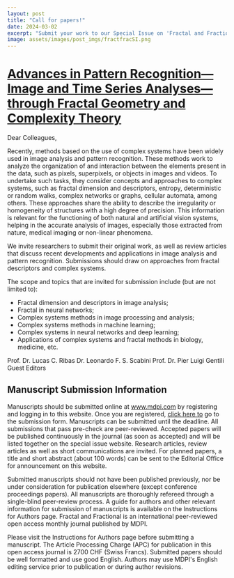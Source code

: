 ```yaml
---
layout: post
title: "Call for papers!"
date: 2024-03-02
excerpt: "Submit your work to our Special Issue on 'Fractal and Fractional' (IF 5.3)."
image: assets/images/post_imgs/fractfracSI.png
---
```

<h1 id="header-1"><a href="https://www.mdpi.com/journal/fractalfract/special_issues/V8UKC6S7MN" target="_blank" rel="noopener noreferrer"><i class="fa-solid fa-scroll"></i> Advances in Pattern Recognition—Image and Time Series Analyses—through Fractal Geometry and Complexity Theory</a></h1>


Dear Colleagues,

Recently, methods based on the use of complex systems have been widely used in image analysis and pattern recognition. These methods work to analyze the organization of and interaction between the elements present in the data, such as pixels, superpixels, or objects in images and videos. To undertake such tasks, they consider concepts and approaches to complex systems, such as fractal dimension and descriptors, entropy, deterministic or random walks, complex networks or graphs, cellular automata, among others. These approaches share the ability to describe the irregularity or homogeneity of structures with a high degree of precision. This information is relevant for the functioning of both natural and artificial vision systems, helping in the accurate analysis of images, especially those extracted from nature, medical imaging or non-linear phenomena.

We invite researchers to submit their original work, as well as review articles that discuss recent developments and applications in image analysis and pattern recognition. Submissions should draw on approaches from fractal descriptors and complex systems.

The scope and topics that are invited for submission include (but are not limited to):

- Fractal dimension and descriptors in image analysis;
- Fractal in neural networks;
- Complex systems methods in image processing and analysis;
- Complex systems methods in machine learning;
- Complex systems in neural networks and deep learning;
- Applications of complex systems and fractal methods in biology, medicine, etc.

Prof. Dr. Lucas C. Ribas
Dr. Leonardo F. S. Scabini
Prof. Dr. Pier Luigi Gentili <br>
Guest Editors

<h2 id="header-2">Manuscript Submission Information</h2>

Manuscripts should be submitted online at <a href="www.mdpi.com" target="_blank" rel="noopener noreferrer">www.mdpi.com</a> by registering and logging in to this website. Once you are registered, <a href="https://susy.mdpi.com/user/manuscripts/upload/?journal=fractalfract" target="_blank" rel="noopener noreferrer">click here to</a> go to the submission form. Manuscripts can be submitted until the deadline. All submissions that pass pre-check are peer-reviewed. Accepted papers will be published continuously in the journal (as soon as accepted) and will be listed together on the special issue website. Research articles, review articles as well as short communications are invited. For planned papers, a title and short abstract (about 100 words) can be sent to the Editorial Office for announcement on this website.

Submitted manuscripts should not have been published previously, nor be under consideration for publication elsewhere (except conference proceedings papers). All manuscripts are thoroughly refereed through a single-blind peer-review process. A guide for authors and other relevant information for submission of manuscripts is available on the Instructions for Authors page. Fractal and Fractional is an international peer-reviewed open access monthly journal published by MDPI.

Please visit the Instructions for Authors page before submitting a manuscript. The Article Processing Charge (APC) for publication in this open access journal is 2700 CHF (Swiss Francs). Submitted papers should be well formatted and use good English. Authors may use MDPI's English editing service prior to publication or during author revisions.

